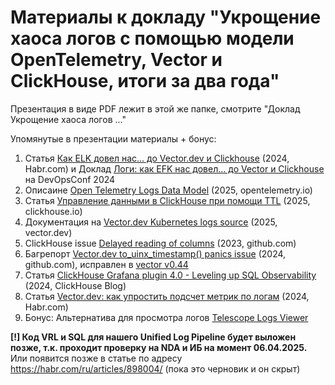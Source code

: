 # Материалы к докладу "Укрощение хаоса логов с помощью модели OpenTelemetry, Vector и ClickHouse, итоги за два года"

Презентация в виде PDF лежит в этой же папке, смотрите "Доклад Укрощение хаоса логов ..."

Упомянутые в презентации материалы + бонус: 

1. Cтатья [Как ELK довел нас… до Vector.dev и Clickhouse](https://habr.com/ru/articles/808313/) (2024, Habr.com) и Доклад [Логи: как EFK нас довел... до Vector и Clickhouse](https://devopsconf.io/moscow/2024/abstracts/11564) на DevOpsConf 2024
2. Описаине [Open Telemetry Logs Data Model](https://opentelemetry.io/docs/specs/otel/logs/data-model/) (2025, opentelemetry.io)
3. Статья [Управление данными в ClickHouse при помощи TTL](https://clickhouse.com/docs/en/guides/developer/ttl) (2025, clickhouse.io) 
4. Документация на [Vector.dev Kubernetes logs source](https://vector.dev/docs/reference/configuration/sources/kubernetes_logs/) (2025, vector.dev)
5. CliсkHouse issue [Delayed reading of columns](https://github.com/ClickHouse/ClickHouse/issues/45868) (2023, github.com)
6. Багрепорт [Vector.dev to_uinx_timestamp() panics issue](github.com/vectordotdev/vrl/issues/978) (2024, github.com), исправлен в [vector v0.44](https://vector.dev/releases/0.44.0/)
7. Статья [ClickHouse Grafana plugin 4.0 - Leveling up SQL Observability](https://clickhouse.com/blog/clickhouse-grafana-plugin-4-0) (2024, ClickHouse Blog)
8. Статья [Vector.dev: как упростить подсчет метрик по логам](https://habr.com/ru/articles/809801/) (2024, Habr.com)
9. Бонус: Альтернатива для просмотра логов [Telescope Logs Viewer](https://github.com/iamtelescope/telescope)

**[!] Код VRL и SQL для нашего Unified Log Pipeline будет выложен позже, т.к. проходит проверку на NDA и ИБ на момент 06.04.2025.** Или появится позже в статье по адресу https://habr.com/ru/articles/898004/ (пока это черновик и он скрыт)
